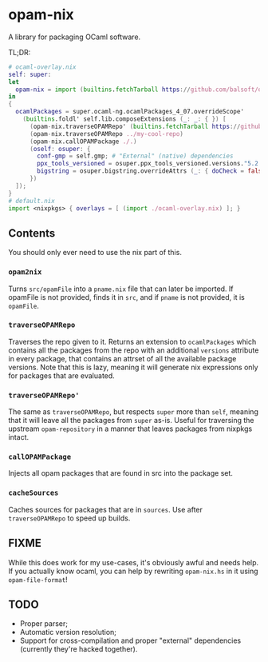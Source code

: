 # opam-nix

A library for packaging OCaml software.

TL;DR:
```nix
# ocaml-overlay.nix
self: super:
let
  opam-nix = import (builtins.fetchTarball https://github.com/balsoft/opam-nix/archive/master.tar.gz) self.buildPackages;
in
{
  ocamlPackages = super.ocaml-ng.ocamlPackages_4_07.overrideScope'
    (builtins.foldl' self.lib.composeExtensions (_: _: { }) [
      (opam-nix.traverseOPAMRepo' (builtins.fetchTarball https://github.com/ocaml/opam-repository/archive/master.tar.gz))
      (opam-nix.traverseOPAMRepo ../my-cool-repo)
      (opam-nix.callOPAMPackage ./.)
      (oself: osuper: {
        conf-gmp = self.gmp; # "External" (native) dependencies
        ppx_tools_versioned = osuper.ppx_tools_versioned.versions."5.2.3"; # Force a version
        bigstring = osuper.bigstring.overrideAttrs (_: { doCheck = false; }); # Disable tests
      })
  ]);
}
# default.nix
import <nixpkgs> { overlays = [ (import ./ocaml-overlay.nix) ]; }
```

## Contents

You should only ever need to use the nix part of this.

### `opam2nix`

Turns `src/opamFile` into a `pname.nix` file that can later be imported. If opamFile is not provided, finds it in `src`, and if `pname` is not provided, it is `opamFile`.

### `traverseOPAMRepo`

Traverses the repo given to it. Returns an extension to `ocamlPackages` which contains all the packages from the repo with an additional `versions` attribute in every package, that contains an attrset of all the available package versions. Note that this is lazy, meaning it will generate nix expressions only for packages that are evaluated.

### `traverseOPAMRepo'`

The same as `traverseOPAMRepo`, but respects `super` more than `self`, meaning that it will leave all the packages from `super` as-is. Useful for traversing the upstream `opam-repository` in a manner that leaves packages from nixpkgs intact.

### `callOPAMPackage`

Injects all opam packages that are found in src into the package set.

### `cacheSources`

Caches sources for packages that are in `sources`. Use after `traverseOPAMRepo` to speed up builds.

## FIXME

While this does work for my use-cases, it's obviously awful and needs help. If you actually know ocaml, you can help by rewriting `opam-nix.hs` in it using `opam-file-format`!

## TODO

- Proper parser;
- Automatic version resolution;
- Support for cross-compilation and proper "external" dependencies (currently they're hacked together).
